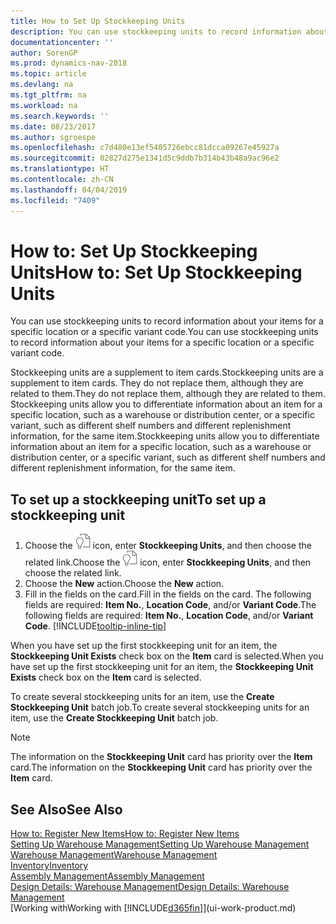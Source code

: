 ```yaml
---
title: How to Set Up Stockkeeping Units
description: You can use stockkeeping units to record information about your items for a specific location or a specific variant code.
documentationcenter: ''
author: SorenGP
ms.prod: dynamics-nav-2018
ms.topic: article
ms.devlang: na
ms.tgt_pltfrm: na
ms.workload: na
ms.search.keywords: ''
ms.date: 08/23/2017
ms.author: sgroespe
ms.openlocfilehash: c7d480e13ef5405726ebcc81dcca09267e45927a
ms.sourcegitcommit: 02827d275e1341d5c9ddb7b314b43b48a9ac96e2
ms.translationtype: HT
ms.contentlocale: zh-CN
ms.lasthandoff: 04/04/2019
ms.locfileid: "7409"
---
```

# <a name="how-to-set-up-stockkeeping-units"></a><span data-ttu-id="1c623-103">How to: Set Up Stockkeeping Units</span><span class="sxs-lookup"><span data-stu-id="1c623-103">How to: Set Up Stockkeeping Units</span></span>
<span data-ttu-id="1c623-104">You can use stockkeeping units to record information about your items for a specific location or a specific variant code.</span><span class="sxs-lookup"><span data-stu-id="1c623-104">You can use stockkeeping units to record information about your items for a specific location or a specific variant code.</span></span>  

 <span data-ttu-id="1c623-105">Stockkeeping units are a supplement to item cards.</span><span class="sxs-lookup"><span data-stu-id="1c623-105">Stockkeeping units are a supplement to item cards.</span></span> <span data-ttu-id="1c623-106">They do not replace them, although they are related to them.</span><span class="sxs-lookup"><span data-stu-id="1c623-106">They do not replace them, although they are related to them.</span></span> <span data-ttu-id="1c623-107">Stockkeeping units allow you to differentiate information about an item for a specific location, such as a warehouse or distribution center, or a specific variant, such as different shelf numbers and different replenishment information, for the same item.</span><span class="sxs-lookup"><span data-stu-id="1c623-107">Stockkeeping units allow you to differentiate information about an item for a specific location, such as a warehouse or distribution center, or a specific variant, such as different shelf numbers and different replenishment information, for the same item.</span></span>  

## <a name="to-set-up-a-stockkeeping-unit"></a><span data-ttu-id="1c623-108">To set up a stockkeeping unit</span><span class="sxs-lookup"><span data-stu-id="1c623-108">To set up a stockkeeping unit</span></span>  

1.  <span data-ttu-id="1c623-109">Choose the ![Search for Page or Report](media/ui-search/search_small.png "Search for Page or Report icon") icon, enter **Stockkeeping Units**, and then choose the related link.</span><span class="sxs-lookup"><span data-stu-id="1c623-109">Choose the ![Search for Page or Report](media/ui-search/search_small.png "Search for Page or Report icon") icon, enter **Stockkeeping Units**, and then choose the related link.</span></span>  
2.  <span data-ttu-id="1c623-110">Choose the **New** action.</span><span class="sxs-lookup"><span data-stu-id="1c623-110">Choose the **New** action.</span></span>  
3.  <span data-ttu-id="1c623-111">Fill in the fields on the card.</span><span class="sxs-lookup"><span data-stu-id="1c623-111">Fill in the fields on the card.</span></span> <span data-ttu-id="1c623-112">The following fields are required: **Item No.**, **Location Code**, and/or **Variant Code**.</span><span class="sxs-lookup"><span data-stu-id="1c623-112">The following fields are required: **Item No.**, **Location Code**, and/or **Variant Code**.</span></span> [!INCLUDE[tooltip-inline-tip](includes/tooltip-inline-tip_md.md)]  

<span data-ttu-id="1c623-113">When you have set up the first stockkeeping unit for an item, the **Stockkeeping Unit Exists** check box on the **Item** card is selected.</span><span class="sxs-lookup"><span data-stu-id="1c623-113">When you have set up the first stockkeeping unit for an item, the **Stockkeeping Unit Exists** check box on the **Item** card is selected.</span></span>  

<span data-ttu-id="1c623-114">To create several stockkeeping units for an item, use the **Create Stockkeeping Unit** batch job.</span><span class="sxs-lookup"><span data-stu-id="1c623-114">To create several stockkeeping units for an item, use the **Create Stockkeeping Unit** batch job.</span></span>  

> [!NOTE]  
>  <span data-ttu-id="1c623-115">The information on the **Stockkeeping Unit** card has priority over the **Item** card.</span><span class="sxs-lookup"><span data-stu-id="1c623-115">The information on the **Stockkeeping Unit** card has priority over the **Item** card.</span></span>  

## <a name="see-also"></a><span data-ttu-id="1c623-116">See Also</span><span class="sxs-lookup"><span data-stu-id="1c623-116">See Also</span></span>  
[<span data-ttu-id="1c623-117">How to: Register New Items</span><span class="sxs-lookup"><span data-stu-id="1c623-117">How to: Register New Items</span></span>](inventory-how-register-new-items.md)  
[<span data-ttu-id="1c623-118">Setting Up Warehouse Management</span><span class="sxs-lookup"><span data-stu-id="1c623-118">Setting Up Warehouse Management</span></span>](warehouse-setup-warehouse.md)  
[<span data-ttu-id="1c623-119">Warehouse Management</span><span class="sxs-lookup"><span data-stu-id="1c623-119">Warehouse Management</span></span>](warehouse-manage-warehouse.md)  
[<span data-ttu-id="1c623-120">Inventory</span><span class="sxs-lookup"><span data-stu-id="1c623-120">Inventory</span></span>](inventory-manage-inventory.md)  
[<span data-ttu-id="1c623-121">Assembly Management</span><span class="sxs-lookup"><span data-stu-id="1c623-121">Assembly Management</span></span>](assembly-assemble-items.md)    
[<span data-ttu-id="1c623-122">Design Details: Warehouse Management</span><span class="sxs-lookup"><span data-stu-id="1c623-122">Design Details: Warehouse Management</span></span>](design-details-warehouse-management.md)  
[<span data-ttu-id="1c623-123">Working with</span><span class="sxs-lookup"><span data-stu-id="1c623-123">Working with</span></span> [!INCLUDE[d365fin](includes/d365fin_md.md)]](ui-work-product.md)  
